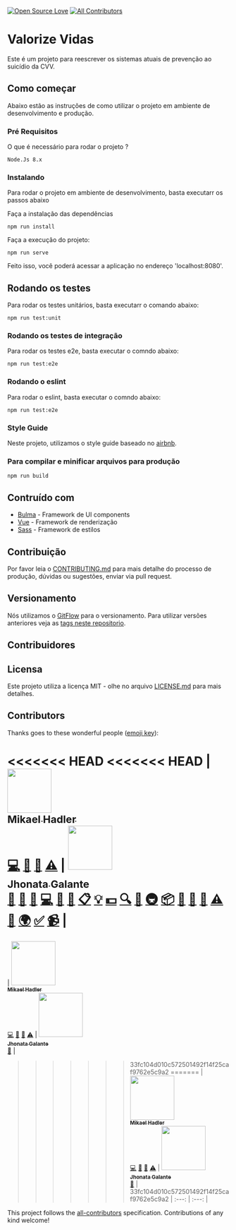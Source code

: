 [![Open Source Love](https://badges.frapsoft.com/os/v1/open-source.png?v=103)](https://github.com/ellerbrock/open-source-badges/)
[![All Contributors](https://img.shields.io/badge/all_contributors-2-orange.svg?style=flat-square)](#contributors)


# Valorize Vidas

Este é um projeto para reescrever os sistemas atuais de prevenção ao suicídio da CVV.

## Como começar

Abaixo estão as instruções de como utilizar o projeto em ambiente de desenvolvimento e produção.

### Pré Requisitos

O que é necessário para rodar o projeto ?

```
Node.Js 8.x
```

### Instalando

Para rodar o projeto em ambiente de desenvolvimento, basta executarr os passos abaixo

Faça a instalação das dependências

```
npm run install
```

Faça a execução do projeto:

```
npm run serve
```

Feito isso, você poderá acessar a aplicação no endereço 'localhost:8080'.

## Rodando os testes

Para rodar os testes unitários, basta executarr o comando abaixo:

```
npm run test:unit
```

### Rodando os testes de integração

Para rodar os testes e2e, basta executar o comndo abaixo:

```
npm run test:e2e
```

### Rodando o eslint

Para rodar o eslint, basta executar o comndo abaixo:

```
npm run test:e2e
```

### Style Guide

Neste projeto, utilizamos o style guide baseado no [airbnb](https://github.com/airbnb/javascript).


### Para compilar e minificar arquivos para produção 
```
npm run build
```

## Contruído com 

* [Bulma](https://bulma.io/) - Framework de UI components
* [Vue](https://vuejs.org/) - Framework de renderização
* [Sass](https://rometools.github.io/rome/) - Framework de estilos

## Contribuição

Por favor leia o [CONTRIBUTING.md](CONTRIBUTING.md) para mais detalhe do processo de produção, dúvidas ou sugestões, enviar via pull request.

## Versionamento

Nós utilizamos o [GitFlow](https://medium.com/trainingcenter/utilizando-o-fluxo-git-flow-e63d5e0d5e04) para o versionamento. Para utilizar versões anteriores veja as [tags neste repositorio](https://github.com/valorizevidas/valorize-vidas/tags). 

## Contribuidores


## Licensa

Este projeto utiliza a licença MIT - olhe no arquivo [LICENSE.md](LICENSE.md) para mais detalhes.


## Contributors

Thanks goes to these wonderful people ([emoji key](https://github.com/kentcdodds/all-contributors#emoji-key)):

<!-- ALL-CONTRIBUTORS-LIST:START - Do not remove or modify this section -->
<!-- prettier-ignore -->
<<<<<<< HEAD
<<<<<<< HEAD
| [<img src="https://avatars1.githubusercontent.com/u/6784777?v=4" width="100px;"/><br /><sub><b>Mikael Hadler</b></sub>](http://mikaelhadler.com.br)<br />[💻](https://github.com/ValorizeVidas/valorize-vidas/commits?author=mikaelhadler "Code") [📖](https://github.com/ValorizeVidas/valorize-vidas/commits?author=mikaelhadler "Documentation") [👀](#review-mikaelhadler "Reviewed Pull Requests") [⚠️](https://github.com/ValorizeVidas/valorize-vidas/commits?author=mikaelhadler "Tests") | [<img src="https://avatars3.githubusercontent.com/u/16074925?v=4" width="100px;"/><br /><sub><b>Jhonata Galante</b></sub>](https://github.com/JhonGalante)<br />[💬](#question-JhonGalante "Answering Questions") [📝](#blog-JhonGalante "Blogposts") [🐛](https://github.com/ValorizeVidas/valorize-vidas/issues?q=author%3AJhonGalante "Bug reports") [💻](https://github.com/ValorizeVidas/valorize-vidas/commits?author=JhonGalante "Code") [🎨](#design-JhonGalante "Design") [📖](https://github.com/ValorizeVidas/valorize-vidas/commits?author=JhonGalante "Documentation") [📋](#eventOrganizing-JhonGalante "Event Organizing") [💡](#example-JhonGalante "Examples") [💵](#financial-JhonGalante "Financial") [🔍](#fundingFinding-JhonGalante "Funding Finding") [🤔](#ideas-JhonGalante "Ideas, Planning, & Feedback") [🚇](#infra-JhonGalante "Infrastructure (Hosting, Build-Tools, etc)") [📦](#platform-JhonGalante "Packaging/porting to new platform") [🔌](#plugin-JhonGalante "Plugin/utility libraries") [👀](#review-JhonGalante "Reviewed Pull Requests") [📢](#talk-JhonGalante "Talks") [⚠️](https://github.com/ValorizeVidas/valorize-vidas/commits?author=JhonGalante "Tests") [🔧](#tool-JhonGalante "Tools") [🌍](#translation-JhonGalante "Translation") [✅](#tutorial-JhonGalante "Tutorials") [📹](#video-JhonGalante "Videos") |
=======
| [<img src="https://avatars1.githubusercontent.com/u/6784777?v=4" width="100px;"/><br /><sub><b>Mikael Hadler</b></sub>](http://mikaelhadler.com.br)<br />[💻](https://github.com/ValorizeVidas/valorize-vidas/commits?author=mikaelhadler "Code") [📖](https://github.com/ValorizeVidas/valorize-vidas/commits?author=mikaelhadler "Documentation") [👀](#review-mikaelhadler "Reviewed Pull Requests") [⚠️](https://github.com/ValorizeVidas/valorize-vidas/commits?author=mikaelhadler "Tests") | [<img src="https://avatars3.githubusercontent.com/u/16074925?v=4" width="100px;"/><br /><sub><b>Jhonata Galante</b></sub>](https://github.com/JhonGalante)<br />[💬](#question-JhonGalante "Answering Questions") |
>>>>>>> 33fc104d010c572501492f14f25caf9762e5c9a2
=======
| [<img src="https://avatars1.githubusercontent.com/u/6784777?v=4" width="100px;"/><br /><sub><b>Mikael Hadler</b></sub>](http://mikaelhadler.com.br)<br />[💻](https://github.com/ValorizeVidas/valorize-vidas/commits?author=mikaelhadler "Code") [📖](https://github.com/ValorizeVidas/valorize-vidas/commits?author=mikaelhadler "Documentation") [👀](#review-mikaelhadler "Reviewed Pull Requests") [⚠️](https://github.com/ValorizeVidas/valorize-vidas/commits?author=mikaelhadler "Tests") | [<img src="https://avatars3.githubusercontent.com/u/16074925?v=4" width="100px;"/><br /><sub><b>Jhonata Galante</b></sub>](https://github.com/JhonGalante)<br />[💬](#question-JhonGalante "Answering Questions") |
>>>>>>> 33fc104d010c572501492f14f25caf9762e5c9a2
| :---: | :---: |
<!-- ALL-CONTRIBUTORS-LIST:END -->

This project follows the [all-contributors](https://github.com/kentcdodds/all-contributors) specification. Contributions of any kind welcome!
